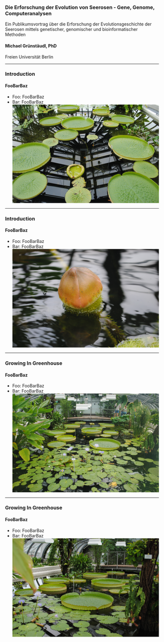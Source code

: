 ### Die Erforschung der Evolution von Seerosen    - Gene, Genome, Computeranalysen
Ein Publikumsvortrag über die Erforschung der Evolutionsgeschichte der Seerosen mittels genetischer, genomischer und bioinformatischer Methoden

#### Michael Grünstäudl, PhD
Freien Universität Berlin

---

### Introduction
#### FooBarBaz
   - Foo: FooBarBaz
   - Bar: FooBarBaz
![Image](/img/A__Introduction_1_LeafsOfDifferentAges.jpg)

---

### Introduction
#### FooBarBaz
   - Foo: FooBarBaz
   - Bar: FooBarBaz
![Image](/img/A__Introduction_2_bud.jpg)

---

### Growing In Greenhouse
#### FooBarBaz
   - Foo: FooBarBaz
   - Bar: FooBarBaz
![Image](/img/B__GrowingInGreenhouse_Victoria_1b.jpg)

---

### Growing In Greenhouse
#### FooBarBaz
   - Foo: FooBarBaz
   - Bar: FooBarBaz
![Image](/img/B__GrowingInGreenhouse_Victoria_1.jpg)

